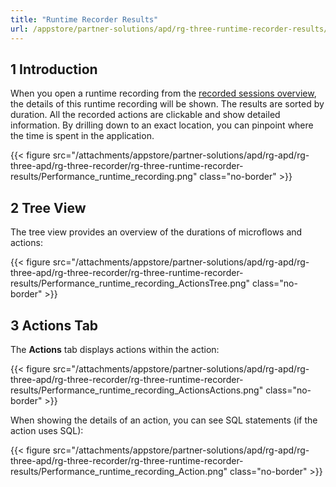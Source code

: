 ```yaml
---
title: "Runtime Recorder Results"
url: /appstore/partner-solutions/apd/rg-three-runtime-recorder-results/
---
```


## 1 Introduction

When you open a runtime recording from the [recorded sessions overview](/appstore/partner-solutions/apd/rg-three-recorder/), the details of this runtime recording will be shown. The results are sorted by duration. All the recorded actions are clickable and show detailed information. By drilling down to an exact location, you can pinpoint where the time is spent in the application.

{{< figure src="/attachments/appstore/partner-solutions/apd/rg-apd/rg-three-apd/rg-three-recorder/rg-three-runtime-recorder-results/Performance_runtime_recording.png" class="no-border" >}}

## 2 Tree View

The tree view provides an overview of the durations of microflows and actions:

{{< figure src="/attachments/appstore/partner-solutions/apd/rg-apd/rg-three-apd/rg-three-recorder/rg-three-runtime-recorder-results/Performance_runtime_recording_ActionsTree.png" class="no-border" >}}

## 3 Actions Tab

The **Actions** tab displays actions within the action:

{{< figure src="/attachments/appstore/partner-solutions/apd/rg-apd/rg-three-apd/rg-three-recorder/rg-three-runtime-recorder-results/Performance_runtime_recording_ActionsActions.png" class="no-border" >}}

When showing the details of an action, you can see SQL statements (if the action uses SQL):

{{< figure src="/attachments/appstore/partner-solutions/apd/rg-apd/rg-three-apd/rg-three-recorder/rg-three-runtime-recorder-results/Performance_runtime_recording_Action.png" class="no-border" >}}
